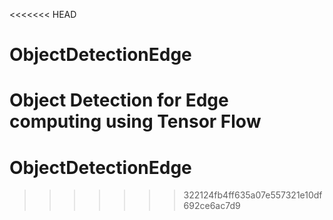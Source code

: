 <<<<<<< HEAD
# ObjectDetectionEdge
Object Detection for Edge computing using Tensor Flow
=======
# ObjectDetectionEdge
>>>>>>> 322124fb4ff635a07e557321e10df692ce6ac7d9
